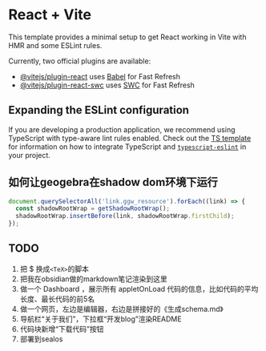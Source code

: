 # React + Vite

This template provides a minimal setup to get React working in Vite with HMR and some ESLint rules.

Currently, two official plugins are available:

- [@vitejs/plugin-react](https://github.com/vitejs/vite-plugin-react/blob/main/packages/plugin-react) uses [Babel](https://babeljs.io/) for Fast Refresh
- [@vitejs/plugin-react-swc](https://github.com/vitejs/vite-plugin-react/blob/main/packages/plugin-react-swc) uses [SWC](https://swc.rs/) for Fast Refresh

## Expanding the ESLint configuration

If you are developing a production application, we recommend using TypeScript with type-aware lint rules enabled. Check out the [TS template](https://github.com/vitejs/vite/tree/main/packages/create-vite/template-react-ts) for information on how to integrate TypeScript and [`typescript-eslint`](https://typescript-eslint.io) in your project.

## 如何让geogebra在shadow dom环境下运行

```js
document.querySelectorAll('link.ggw_resource').forEach((link) => {
  const shadowRootWrap = getShadowRootWrap();
  shadowRootWrap.insertBefore(link, shadowRootWrap.firstChild);
});
```

## TODO

1. 把 $ 换成`<TeX>`的脚本
2. 把我在obsidian做的markdown笔记渲染到这里
3. 做一个 Dashboard ，展示所有 appletOnLoad 代码的信息，比如代码的平均长度、最长代码的前5名
4. 做一个网页，左边是编辑器，右边是拼接好的《生成schema.md》
5. 导航栏“关于我们”，下拉框“开发blog”渲染README
6. 代码块新增“下载代码”按钮
7. 部署到sealos
